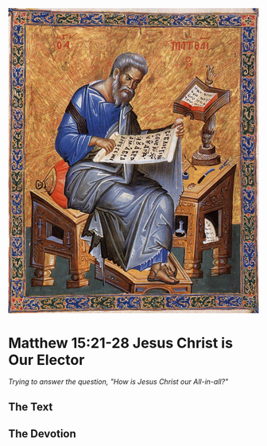 <img class="intro-right" src="../images/art-matthew.jpg">

# Matthew 15:21-28 Jesus Christ is Our Elector

*Trying to answer the question, "How is Jesus Christ our All-in-all?"*

## The Text

## The Devotion